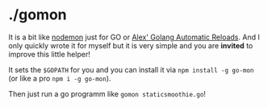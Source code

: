 ./gomon
=======

It is a bit like [nodemon](http://remy.github.io/nodemon/) just for GO or [Alex' Golang Automatic Reloads](http://www.alexedwards.net/blog/golang-automatic-reloads). And I only quickly wrote it for myself but it is very simple and you are **invited** to improve this little helper!

It sets the `$GOPATH` for you and you can install it via `npm install -g go-mon` (or like a pro `npm i -g go-mon`).

Then just run a go programm like `gomon staticsmoothie.go`!